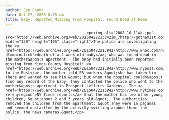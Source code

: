 ```yaml
---
author: Jen Chung
date: Oct 27, 2008 8:15 am
title: Baby, Reported Missing From Hospital, Found Dead at Home
---
```


	
										<p><img alt="2008_10_11wk.jpg" src="https://web.archive.org/web/20150422213842im_/http://gothamist.com/attachments/jen/2008_10_11wk.jpg" width="130" height="105" class="right">The police are investigating the <a href="https://web.archive.org/web/20150422213842/http://www.wnbc.com/news/17808363/detail.html?dl=mainclick">death of a 2-week-old baby</a>, who was found dead in the mother&apos;s apartment.  The baby had initially been reported missing from Kings County Hospital: <a href="https://web.archive.org/web/20150422213842/http://www.nypost.com/seven/10272008/news/regionalnews/mystery_over_babys_death_135460.htm">According to the Post</a>, the mother told ER workers &quot;she had taken him there and wanted to see him,&quot; but when the hospital couldn&apos;t find any record of the baby, they contacted the police who went to the mother&apos;s apartment in Prospect-Lefferts Gardens.  The <a href="https://web.archive.org/web/20150422213842/http://www.nytimes.com/2008/10/27/nyregion/27babyxx.html?ref=nyregion">NY Times reports</a> that the mother has two other young children, &quot;about 2 and 3 years old.&quot;  The authorities removed the children from the apartment: &quot;They were in pajamas and seemed unstartled by the activity swirling around them: the police, the news cameras.&quot;</p>					
										
									
				